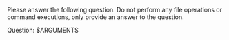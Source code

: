 Please answer the following question. Do not perform any file operations or command executions, only provide an answer to the question.

Question: $ARGUMENTS